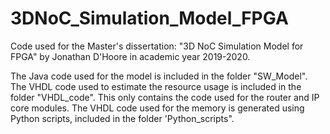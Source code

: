 # 3DNoC_Simulation_Model_FPGA
Code used for the Master's dissertation: "3D NoC Simulation  Model for FPGA" by Jonathan D'Hoore in academic year 2019-2020.


The Java code used for the model is included in the folder "SW_Model".
The VHDL code used to estimate the resource usage is included in the folder "VHDL_code". This only contains the code used for the router and IP core modules. The VHDL code used for the memory is generated using Python scripts, included in the folder 'Python_scripts".

